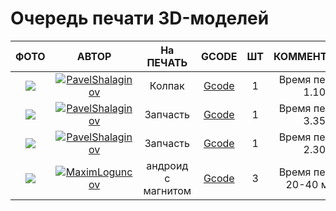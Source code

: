# Очередь печати 3D-моделей


| ФОТО | АВТОР | На ПЕЧАТЬ | GCODE | ШТ | КОММЕНТАРИЙ | СОСТОЯНИЕ|
|:-----:|:-------:|:---------:|:-----:|:---:|:-----------------:|:------------|
| ![](https://github.com/soda-io/3D-models/blob/master/QUEUE/img/cap.png?raw=10)|[![PavelShalaginov](https://avatars0.githubusercontent.com/u/3833771)](https://github.com/PavelShalaginov)       | Колпак| [Gcode](https://raw.githubusercontent.com/soda-io/3D-models/master/QUEUE/Gcodes/cap.gcode?token=3833771__eyJzY29wZSI6IlJhd0Jsb2I6c29kYS1pby8zRC1tb2RlbHMvbWFzdGVyL1FVRVVFL0djb2Rlcy9jYXAuZ2NvZGUiLCJleHBpcmVzIjoxMzk3OTE2MjIxfQ%3D%3D--85ff90770efa13d7f0e913a6749fa518ad5c19fa)| 1| Время печати: 1.10
|   ![](https://github.com/soda-io/3D-models/blob/master/QUEUE/img/1.png?raw=10)    |  [![PavelShalaginov](https://avatars0.githubusercontent.com/u/3833771)](https://github.com/PavelShalaginov)       |  Запчасть         |   [Gcode](https://raw.githubusercontent.com/soda-io/3D-models/master/QUEUE/Gcodes/Corners.gcode?token=3833771__eyJzY29wZSI6IlJhd0Jsb2I6c29kYS1pby8zRC1tb2RlbHMvbWFzdGVyL1FVRVVFL0djb2Rlcy9Db3JuZXJzLmdjb2RlIiwiZXhwaXJlcyI6MTM5NzY2NzUyOH0%3D--1eb6a3b7fe6a10559506edfc73a0966fe9b98857)    | 1   |    Время печати: 3.35              |
|![](https://github.com/soda-io/3D-models/blob/master/QUEUE/img/15.png?raw=10)|  [![PavelShalaginov](https://avatars0.githubusercontent.com/u/3833771)](https://github.com/PavelShalaginov)       |  Запчасть         |   [Gcode](https://raw.githubusercontent.com/soda-io/3D-models/master/QUEUE/Gcodes/Y%20Motor.gcode?token=3833771__eyJzY29wZSI6IlJhd0Jsb2I6c29kYS1pby8zRC1tb2RlbHMvbWFzdGVyL1FVRVVFL0djb2Rlcy9ZIE1vdG9yLmdjb2RlIiwiZXhwaXJlcyI6MTM5NzY2OTAwNH0%3D--43ff33da4370c5e2ce8e39fab5a03669b99eeeae)| 1 | Время печати: 2.30|
| ![](https://raw.githubusercontent.com/soda-io/3D-models/master/Maxim_L/OpenSCAD/Android?token=3838734__eyJzY29wZSI6IlJhd0Jsb2I6c29kYS1pby8zRC1tb2RlbHMvbWFzdGVyL01heGltX0wvT3BlblNDQUQvQW5kcm9pZCIsImV4cGlyZXMiOjEzOTk5MTM3NDF9--53597e9ca2c24d0f63d85ad5704aefef7f87829f)|[![MaximLoguncov](https://avatars1.githubusercontent.com/u/3838734)](https://github.com/)       | андроид с магнитом| [Gcode](https://github.com/soda-io/3D-models/blob/master/QUEUE/Gcodes/androidmagnit.gcode)| 3| Время печати: 20-40 мин.|сделано|
